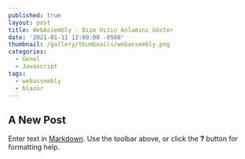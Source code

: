 ```yaml
---
published: true
layout: post
title: WebAssembly - Bize Hızın Anlamını Göster
date: '2021-01-11 12:00:00 -0500'
thumbnail: /gallery/thumbnails/webassembly.png
categories:
  - Genel
  - Javascript
tags:
  - webassembly
  - blazor
---
```

## A New Post

Enter text in [Markdown](http://daringfireball.net/projects/markdown/). Use the toolbar above, or click the **?** button for formatting help.
